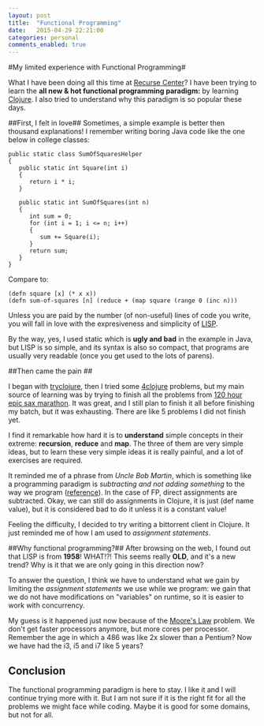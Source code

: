```yaml
---
layout: post
title:  "Functional Programming"
date:   2015-04-29 22:21:00
categories: personal
comments_enabled: true
---
```


#My limited experience with Functional Programming#

What I have been doing all this time at [Recurse Center][1]? I have been trying to learn the **all new & hot functional programming paradigm:** by learning [Clojure][2]. I also tried to understand why this paradigm is so popular these days.

##First, I felt in love##
Sometimes, a simple example is better then thousand explanations! I remember writing boring Java code like the one below in college classes:

	public static class SumOfSquaresHelper
	{
	   public static int Square(int i)
	   {
	      return i * i;
	   }

	   public static int SumOfSquares(int n)
	   {
	      int sum = 0;
	      for (int i = 1; i <= n; i++)
	      {
	         sum += Square(i);
	      }
	      return sum;
	   }
	}

Compare to:

	(defn square [x] (* x x))
	(defn sum-of-squares [n] (reduce + (map square (range 0 (inc n)))

Unless you are paid by the number (of non-useful) lines of code you write, you will fall in love with the expresiveness and simplicity of [LISP][6]. 

By the way, yes, I used static which is **ugly and bad** in the example in Java, but LISP is so simple, and its syntax is also so compact, that programs are usually very readable (once you get used to the lots of parens).

##Then came the pain ##

I began with [tryclojure][3], then I tried some [4clojure][4] problems, but my main source of learning was by trying to finish all the problems from [120 hour epic sax marathon][5]. It was great, and I still plan to finish it all before finishing my batch, but it was exhausting. There are like 5 problems I did not finish yet.

I find it remarkable how hard it is to **understand** simple concepts in their extreme: **recursion**, **reduce** and **map**. The three of them are very simple ideas, but to learn these very simple ideas it is really painful, and a lot of exercises are required. 

It reminded me of a phrase from *Uncle Bob Martin*, which is something like a programming paradigm is *subtracting and not adding something* to the way we program ([reference][8]). In the case of FP, direct assignments are subtracted. Okay, we can still do assignments in Clojure, it is just (def name value), but it is considered bad to do it unless it is a constant value!

Feeling the difficulty, I decided to try writing a bittorrent client in Clojure. It just reminded me of how I am used to *assignment statements*.

##Why functional programming?##
After browsing on the web, I found out that LISP is from **1958**! WHAT!?! This seems really **OLD**, and it's a new trend? Why is it that we are only going in this direction now?

To answer the question, I think we have to understand what we gain by limiting the *assignment statements* we use while we program: we gain that we do not have modifications on "variables" on runtime, so it is easier to work with concurrency. 

My guess is it happened just now because of the [Moore's Law][7] problem. We don't get faster processors anymore, but more cores per processor. Remember the age in which a 486 was like 2x slower than a Pentium? Now we have had the i3, i5 and i7 like 5 years?

## Conclusion ##

The functional programming paradigm is here to stay. I like it and I will continue trying more with it. But I am not sure if it is the right fit for all the problems we might face while coding. Maybe it is good for some domains, but not for all.


[1]: https://www.recurse.com
[2]: http://clojure.org
[3]: http://tryclj.org
[4]: http://www.4clojure.com
[5]: http://iloveponies.github.io/120-hour-epic-sax-marathon/
[6]: https://www.youtube.com/watch?v=HM1Zb3xmvMc
[7]: https://en.wikipedia.org/wiki/Moore%27s_law
[8]: http://cleancoders.com/episode/clean-code-the-last-programming-language/show